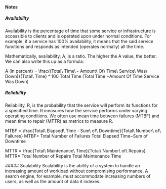 #### Notes

##### Availability
Availability is the percentage of time that some service or infrastructure is accessible to clients and is operated upon under normal conditions. For example, if a service has 100% availability, it means that the said service functions and responds as intended (operates normally) all the time.

Mathematically, availability, A, is a ratio. The higher the A value, the better. We can also write this up as a formula:

A (in percent) = \frac{(Total\ Time\ - Amount\ Of\ Time\ Service\ Was\ Down)}{Total\ Time} * 100
Total Time
(Total Time −Amount Of Time Service Was Down)
​

##### Reliability
Reliability, R, is the probability that the service will perform its functions for a specified time. R measures how the service performs under varying operating conditions.
We often use mean time between failures (MTBF) and mean time to repair (MTTR) as metrics to measure R.

MTBF = \frac{Total\ Elapsed\ Time - Sum\ of\ Downtime}{Total\ Number\ of\ Failures}
MTBF= 
Total Number of Failures
Total Elapsed Time−Sum of Downtime
​

MTTR = \frac{Total\ Maintenance\ Time}{Total\ Number\ of\ Repairs}
MTTR= 
Total Number of Repairs
Total Maintenance Time


​##### Scalability
Scalability is the ability of a system to handle an increasing amount of workload without compromising performance. A search engine, for example, must accommodate increasing numbers of users, as well as the amount of data it indexes.
